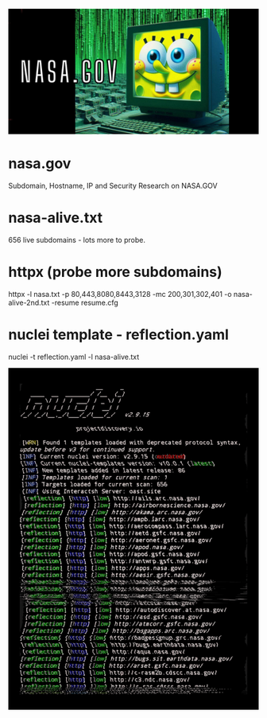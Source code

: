 ![spongematrix](https://github.com/schooldropout1337/nasa.gov/blob/main/nasa-gov-spongematrix.jpg)

# nasa.gov
Subdomain, Hostname, IP and Security Research on NASA.GOV

# nasa-alive.txt
656 live subdomains - lots more to probe. 

# httpx (probe more subdomains)
httpx -l nasa.txt -p 80,443,8080,8443,3128 -mc 200,301,302,401 -o nasa-alive-2nd.txt -resume resume.cfg

# nuclei template - reflection.yaml
nuclei -t reflection.yaml -l nasa-alive.txt

![reflection](https://github.com/schooldropout1337/nasa.gov/blob/main/nasa-gov.jpg)
